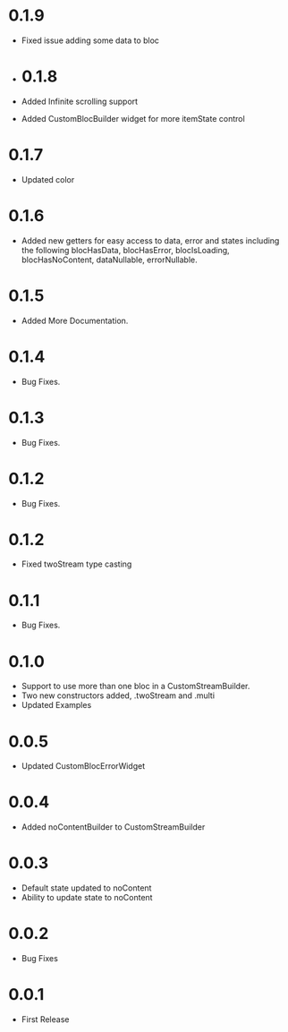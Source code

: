 # 0.1.9

- Fixed issue adding some data to bloc

- # 0.1.8

- Added Infinite scrolling support
- Added CustomBlocBuilder widget for more itemState control

# 0.1.7

- Updated color

# 0.1.6

- Added new getters for easy access to data, error and states including the following blocHasData,
  blocHasError, blocIsLoading, blocHasNoContent, dataNullable, errorNullable.

# 0.1.5

- Added More Documentation.

# 0.1.4

- Bug Fixes.

# 0.1.3

- Bug Fixes.

# 0.1.2

- Bug Fixes.

# 0.1.2

- Fixed twoStream type casting

# 0.1.1

- Bug Fixes.

# 0.1.0

- Support to use more than one bloc in a CustomStreamBuilder.
- Two new constructors added, .twoStream and .multi
- Updated Examples

# 0.0.5

- Updated CustomBlocErrorWidget

# 0.0.4

- Added noContentBuilder to CustomStreamBuilder

# 0.0.3

- Default state updated to noContent
- Ability to update state to noContent

# 0.0.2

- Bug Fixes

# 0.0.1

- First Release

